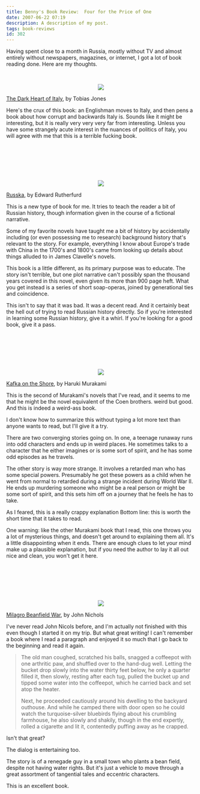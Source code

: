 ```yaml
---
title: Benny's Book Review:  Four for the Price of One
date: 2007-06-22 07:19
description: A description of my post.
tags: book-reviews
id: 302
---
```

Having spent close to a month in Russia, mostly without TV and almost entirely without newspapers, magazines, or internet, I got a lot of book reading done.  Here are my thoughts.
<p>&nbsp;</p>
<center><img src="/img/books/darkitaly.jpg"></img></center>

<a href="http://search.barnesandnoble.com/booksearch/isbnInquiry.asp?z=y&EAN=9780865477247&itm=1" target="_blank">The Dark Heart of Italy</a>, by Tobias Jones

Here's the crux of this book:  an Englishman moves to Italy, and then pens a book about how corrupt and backwards Italy is.  Sounds like it might be interesting, but it is really very very very far from interesting.  Unless you have some strangely acute interest in the nuances of politics of Italy, you will agree with me that this is a terrible fucking book.
<p>&nbsp;</p><p>&nbsp;</p>
<center><br /><br /><img src="/img/books/russka.jpg"></img></center>

<a href="http://search.barnesandnoble.com/booksearch/isbnInquiry.asp?z=y&EAN=9780865477247&itm=1" target="_blank">Russka</a>, by Edward Rutherfurd

This is a new type of book for me.  It tries to teach the reader a bit of Russian history, though information given in the course of a fictional narrative.  

Some of my favorite novels have taught me a bit of history by accidentally including (or even possessing me to research) background history that's relevant to the story.  For example, everything I know about Europe's trade with China in the  1700's and 1800's came from looking up details about things alluded to in James Clavelle's novels.

This book is a little different, as its primary purpose was to educate.  The story isn't terrible, but one plot narrative can't possibly span the thousand years covered in this novel, even given its more than 900 page heft.  What you get instead is a series of short soap-operas, joined by generational ties and coincidence.

This isn't to say that it was bad.  It was a decent read.  And it certainly beat the hell out of trying to read Russian history directly.  So if you're interested in learning some Russian history, give it a whirl.  If you're looking for a good book, give it a pass.
<p>&nbsp;</p><p>&nbsp;</p>
<center><br /><br /><img src="/img/books/kafka.jpg"></img></center>

<a href="http://search.barnesandnoble.com/booksearch/isbnInquiry.asp?z=y&EAN=9781400079278&itm=1" target="_blank">Kafka on the Shore</a>, by Haruki Murakami

This is the second of Murakami's novels that I've read, and it seems to me that he might be the novel equivalent of the Coen brothers.  weird but good.  And this is indeed a weird-ass book.

I don't know how to summarize this without typing a lot more text than anyone wants to read, but I'll give it a try.

There are two converging stories going on.  In one, a teenage runaway runs into odd characters and ends up in weird places.  He sometimes talks to a character that he either imagines or is some sort of spirit, and he has some odd episodes as he travels.

The other story is way more strange.  It involves a retarded man who has some special powers.  Presumably he got these powers as a child when he went from normal to retarded during a strange incident during World War II.  He ends up murdering someone who might be a real person or might be some sort of spirit, and this sets him off on a journey that he feels he has to take.

As I feared, this is a really crappy explanation  Bottom line: this is worth the short time that it takes to read.

One warning:  like the other Murakami book that I read, this one throws you a lot of mysterious things, and doesn't get around to explaining them all.  It's a little disappointing when it ends.  There are enough clues to let your mind make up a plausible explanation, but if you need the author to lay it all out nice and clean, you won't get it here.
<p>&nbsp;</p><p>&nbsp;</p>
<center><br /><br /><img src="/img/books/beanfield.jpg"></img></center>

<a href="http://search.barnesandnoble.com/booksearch/isbnInquiry.asp?z=y&EAN=9780805063745&itm=1" target="_blank">Milagro Beanfield War</a>, by John Nichols

I've never read John Nicols before, and I'm actually not finished with this even though I started it on my trip.  But what great writing!  I can't remember a book where I read a paragraph and enjoyed it so much that I go back to the beginning and read it again.

<blockquote>The old man coughed, scratched his balls, snagged a coffeepot with one arthritic paw, and shuffled over to the hand-dug well.  Letting the bucket drop slowly into the water thirty feet below, he only a quarter filled it, then slowly, resting after each tug, pulled the bucket up and tipped some water into the coffeepot, which he carried back and set atop the heater.

Next, he proceeded cautiously around his dwelling to the backyard outhouse.  And while he camped there with door open so he could watch the turquoise-silver bluebirds flying about his crumbling farmhouse, he also slowly and shakily, though in the end expertly, rolled a cigarette and lit it, contentedly puffing away as he crapped.</blockquote>

Isn't that great?

The dialog is entertaining too.

The story is of a renegade guy in a small town who plants a bean field, despite not having water rights.  But it's just a vehicle to move through a great assortment of tangential tales and eccentric characters.

This is an excellent book.